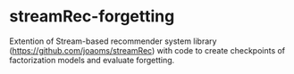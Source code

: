 # streamRec-forgetting
Extention of Stream-based recommender system library (https://github.com/joaoms/streamRec) with code to create checkpoints of factorization models and evaluate forgetting.
